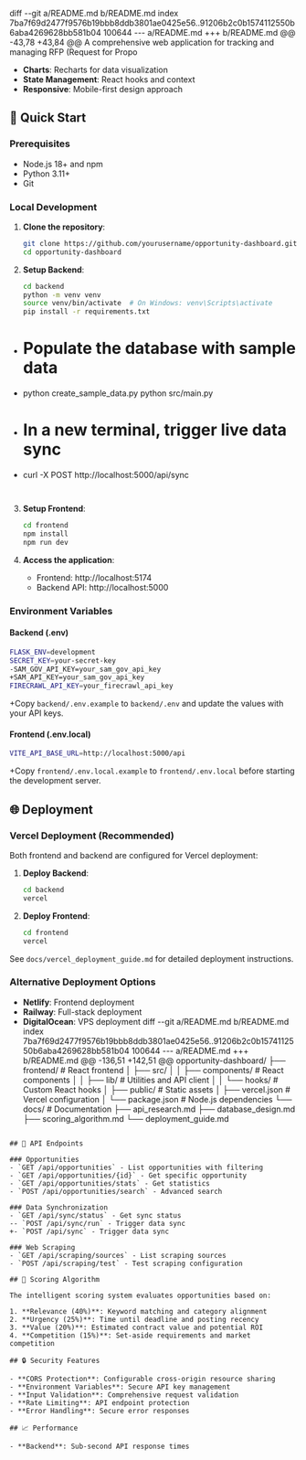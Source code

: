 diff --git a/README.md b/README.md
index 7ba7f69d2477f9576b19bbb8ddb3801ae0425e56..91206b2c0b1574112550b6aba4269628bb581b04 100644
--- a/README.md
+++ b/README.md
@@ -43,78 +43,84 @@ A comprehensive web application for tracking and managing RFP (Request for Propo
 - **Charts**: Recharts for data visualization
 - **State Management**: React hooks and context
 - **Responsive**: Mobile-first design approach
 
 ## 🚀 Quick Start
 
 ### Prerequisites
 - Node.js 18+ and npm
 - Python 3.11+
 - Git
 
 ### Local Development
 
 1. **Clone the repository**:
    ```bash
    git clone https://github.com/yourusername/opportunity-dashboard.git
    cd opportunity-dashboard
    ```
 
 2. **Setup Backend**:
    ```bash
    cd backend
    python -m venv venv
    source venv/bin/activate  # On Windows: venv\Scripts\activate
    pip install -r requirements.txt
+   # Populate the database with sample data
+   python create_sample_data.py
    python src/main.py
+   # In a new terminal, trigger live data sync
+   curl -X POST http://localhost:5000/api/sync
    ```
 
 3. **Setup Frontend**:
    ```bash
    cd frontend
    npm install
    npm run dev
    ```
 
 4. **Access the application**:
    - Frontend: http://localhost:5174
    - Backend API: http://localhost:5000
 
 ### Environment Variables
 
 #### Backend (.env)
 ```bash
 FLASK_ENV=development
 SECRET_KEY=your-secret-key
-SAM_GOV_API_KEY=your_sam_gov_api_key
+SAM_API_KEY=your_sam_gov_api_key
 FIRECRAWL_API_KEY=your_firecrawl_api_key
 ```
+Copy `backend/.env.example` to `backend/.env` and update the values with your API keys.
 
 #### Frontend (.env.local)
 ```bash
 VITE_API_BASE_URL=http://localhost:5000/api
 ```
+Copy `frontend/.env.local.example` to `frontend/.env.local` before starting the development server.
 
 ## 🌐 Deployment
 
 ### Vercel Deployment (Recommended)
 
 Both frontend and backend are configured for Vercel deployment:
 
 1. **Deploy Backend**:
    ```bash
    cd backend
    vercel
    ```
 
 2. **Deploy Frontend**:
    ```bash
    cd frontend
    vercel
    ```
 
 See `docs/vercel_deployment_guide.md` for detailed deployment instructions.
 
 ### Alternative Deployment Options
 - **Netlify**: Frontend deployment
 - **Railway**: Full-stack deployment
 - **DigitalOcean**: VPS deployment
diff --git a/README.md b/README.md
index 7ba7f69d2477f9576b19bbb8ddb3801ae0425e56..91206b2c0b1574112550b6aba4269628bb581b04 100644
--- a/README.md
+++ b/README.md
@@ -136,51 +142,51 @@ opportunity-dashboard/
 ├── frontend/               # React frontend
 │   ├── src/
 │   │   ├── components/     # React components
 │   │   ├── lib/           # Utilities and API client
 │   │   └── hooks/         # Custom React hooks
 │   ├── public/            # Static assets
 │   ├── vercel.json        # Vercel configuration
 │   └── package.json       # Node.js dependencies
 └── docs/                  # Documentation
     ├── api_research.md
     ├── database_design.md
     ├── scoring_algorithm.md
     └── deployment_guide.md
 ```
 
 ## 🔧 API Endpoints
 
 ### Opportunities
 - `GET /api/opportunities` - List opportunities with filtering
 - `GET /api/opportunities/{id}` - Get specific opportunity
 - `GET /api/opportunities/stats` - Get statistics
 - `POST /api/opportunities/search` - Advanced search
 
 ### Data Synchronization
 - `GET /api/sync/status` - Get sync status
-- `POST /api/sync/run` - Trigger data sync
+- `POST /api/sync` - Trigger data sync
 
 ### Web Scraping
 - `GET /api/scraping/sources` - List scraping sources
 - `POST /api/scraping/test` - Test scraping configuration
 
 ## 🎯 Scoring Algorithm
 
 The intelligent scoring system evaluates opportunities based on:
 
 1. **Relevance (40%)**: Keyword matching and category alignment
 2. **Urgency (25%)**: Time until deadline and posting recency
 3. **Value (20%)**: Estimated contract value and potential ROI
 4. **Competition (15%)**: Set-aside requirements and market competition
 
 ## 🔒 Security Features
 
 - **CORS Protection**: Configurable cross-origin resource sharing
 - **Environment Variables**: Secure API key management
 - **Input Validation**: Comprehensive request validation
 - **Rate Limiting**: API endpoint protection
 - **Error Handling**: Secure error responses
 
 ## 📈 Performance
 
 - **Backend**: Sub-second API response times
